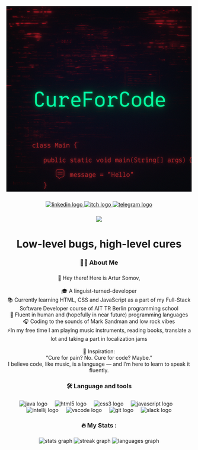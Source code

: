 <div align="center">
  <img height="500" src="https://github.com/CureForCode/CureForCode/blob/main/5.png?raw=true"  />
</div>

###

<div align="center">
  <a href="www.linkedin.com/in/artur-somov" target="_blank">
    <img src="https://img.shields.io/static/v1?message=LinkedIn&logo=linkedin&label=Artur%20Somov&color=0077B5&logoColor=white&labelColor=&style=for-the-badge" height="25" alt="linkedin logo"  />
  </a>
  <a href="https://der-artur.itch.io/" target="_blank">
    <img src="https://img.shields.io/static/v1?message=itch.io&logo=itch&label=Der%20Artur&color=000000&logoColor=white&labelColor=&style=for-the-badge" height="25" alt="itch logo"  />
  </a>
  <a href="http://t.me/nedopodkaster" target="_blank">
    <img src="https://img.shields.io/static/v1?message=Telegram&logo=telegram&label=@nedopodkaster&color=2CA5E0&logoColor=white&labelColor=&style=for-the-badge" height="25" alt="telegram logo"  />
  </a>
</div>

###

<div align="center">
  <img src="https://visitor-badge.laobi.icu/badge?page_id=CureForCode.CureForCode&"  />
</div>

###

<h1 align="center">Low-level bugs, high-level cures</h1>

###

<h3 align="center">👩‍💻  About Me</h3>

###

<p align="center">👋 Hey there! Here is Artur Somov,<br><br>🎓 A linguist-turned-developer  <br> 📚 Currently learning HTML, CSS and JavaScript as a part of my Full-Stack Software Developer course of AIT TR Berlin programming school<br>💬 Fluent in human and (hopefully in near future) programming languages<br>🎧 Coding to the sounds of Mark Sandman and low rock vibes<br>⚡In my free time I am playing music instruments, reading books, translate a lot and taking a part in localization jams<br><br>🎸 Inspiration:<br>“Cure for pain? No. Cure for code? Maybe.”<br>I believe code, like music, is a language — and I’m here to learn to speak it fluently.</p>

###

<h3 align="center">🛠 Language and tools</h3>

###

<div align="center">
  <img src="https://cdn.jsdelivr.net/gh/devicons/devicon/icons/java/java-original-wordmark.svg" height="40" alt="java logo"  />
  <img width="12" />
  <img src="https://cdn.jsdelivr.net/gh/devicons/devicon/icons/html5/html5-plain-wordmark.svg" height="40" alt="html5 logo"  />
  <img width="12" />
  <img src="https://cdn.jsdelivr.net/gh/devicons/devicon/icons/css3/css3-plain-wordmark.svg" height="40" alt="css3 logo"  />
  <img width="12" />
  <img src="https://cdn.jsdelivr.net/gh/devicons/devicon/icons/javascript/javascript-plain.svg" height="40" alt="javascript logo"  />
  <img width="12" />
  <img src="https://cdn.jsdelivr.net/gh/devicons/devicon/icons/intellij/intellij-original.svg" height="40" alt="intellij logo"  />
  <img width="12" />
  <img src="https://cdn.jsdelivr.net/gh/devicons/devicon/icons/vscode/vscode-original.svg" height="40" alt="vscode logo"  />
  <img width="12" />
  <img src="https://cdn.jsdelivr.net/gh/devicons/devicon/icons/git/git-original.svg" height="40" alt="git logo"  />
  <img width="12" />
  <img src="https://cdn.jsdelivr.net/gh/devicons/devicon/icons/slack/slack-original.svg" height="40" alt="slack logo"  />
</div>

###

<h3 align="center">🔥   My Stats :</h3>

###

<div align="center">
  <img src="https://github-readme-stats.vercel.app/api?username=CureForCode&hide_title=false&hide_rank=false&show_icons=true&include_all_commits=true&count_private=true&disable_animations=false&theme=dracula&locale=en&hide_border=false&order=1" height="250" alt="stats graph"  />
  <img src="https://streak-stats.demolab.com?user=CureForCode&locale=en&mode=daily&theme=dark&hide_border=false&border_radius=5&order=3" height="220" alt="streak graph"  />
  <img src="https://github-readme-stats.vercel.app/api/top-langs?username=CureForCode&locale=en&hide_title=false&layout=compact&card_width=320&langs_count=10&theme=dracula&hide_border=false&order=2" height="150" alt="languages graph"  />
</div>

###
